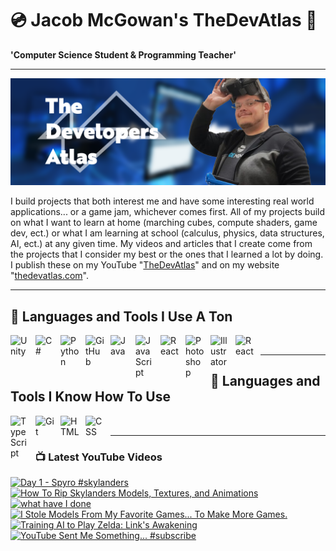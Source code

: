# 💿 Jacob McGowan's TheDevAtlas 💽

**'Computer Science Student & Programming Teacher'**

---

!["Banner"](/photos/banner.png)

I build projects that both interest me and have some interesting real world applications... or a game jam, whichever comes first. All of my projects build on what I want to learn at home (marching cubes, compute shaders, game dev, ect.) or what I am learning at school (calculus, physics, data structures, AI, ect.) at any given time. My videos and articles that I create come from the projects that I consider my best or the ones that I learned a lot by doing. I publish these on my YouTube "[TheDevAtlas](https://www.youtube.com/@thedevatlas)" and on my website "[thedevatlas.com](https://www.thedevatlas.com/)".

---

## 💾 Languages and Tools I Use A Ton

<img align="left" alt="Unity" width="30px" style="padding-right:10px;" src="https://cdn.jsdelivr.net/gh/devicons/devicon@latest/icons/unity/unity-original.svg" />
<img align="left" alt="C#" width="30px" style="padding-right:10px;" src="https://cdn.jsdelivr.net/gh/devicons/devicon@latest/icons/csharp/csharp-original.svg" />
<img align="left" alt="Python" width="30px" style="padding-right:10px;" src="https://cdn.jsdelivr.net/gh/devicons/devicon@latest/icons/python/python-original.svg" />
<img align="left" alt="GitHub" width="30px" style="padding-right:10px;" src="https://cdn.jsdelivr.net/gh/devicons/devicon/icons/github/github-original.svg" />
<img align="left" alt="Java" width="30px" style="padding-right:10px;" src="https://cdn.jsdelivr.net/gh/devicons/devicon/icons/java/java-original.svg"/>
<img align="left" alt="JavaScript" width="30px" style="padding-right:10px;" src="https://cdn.jsdelivr.net/gh/devicons/devicon/icons/javascript/javascript-plain.svg" />
<img align="left" alt="React" width="30px" style="padding-right:10px;" src="https://cdn.jsdelivr.net/gh/devicons/devicon/icons/react/react-original.svg" />
<img align="left" alt="Photoshop" width="30px" style="padding-right:10px;" src="https://cdn.jsdelivr.net/gh/devicons/devicon@latest/icons/photoshop/photoshop-original.svg" />
<img align="left" alt="Illustrator" width="30px" style="padding-right:10px;" src="https://cdn.jsdelivr.net/gh/devicons/devicon@latest/icons/illustrator/illustrator-plain.svg" />
<img align="left" alt="React" width="30px" style="padding-right:10px;" src="https://cdn.jsdelivr.net/gh/devicons/devicon@latest/icons/premierepro/premierepro-original.svg" />

<br />

---

## 🧠 Languages and Tools I Know How To Use

<img align="left" alt="TypeScript" width="30px" style="padding-right:10px;" src="https://cdn.jsdelivr.net/gh/devicons/devicon/icons/typescript/typescript-plain.svg" />
<img align="left" alt="Git" width="30px" style="padding-right:10px;" src="https://cdn.jsdelivr.net/gh/devicons/devicon/icons/git/git-original.svg" />
<img align="left" alt="HTML" width="30px" style="padding-right:10px;" src="https://cdn.jsdelivr.net/gh/devicons/devicon/icons/html5/html5-plain.svg" />
<img align="left" alt="CSS" width="30px" style="padding-right:10px;" src="https://cdn.jsdelivr.net/gh/devicons/devicon/icons/css3/css3-plain.svg" />

<br />

---

### 📺 Latest YouTube Videos

<!-- BEGIN YOUTUBE-CARDS -->
[![Day 1 - Spyro #skylanders](https://ytcards.demolab.com/?id=WvIf1spyXjk&title=Day+1+-+Spyro+%23skylanders&lang=en&timestamp=1724018071&background_color=%230d1117&title_color=%23ffffff&stats_color=%23dedede&max_title_lines=1&width=250&border_radius=5 "Day 1 - Spyro #skylanders")](https://www.youtube.com/watch?v=WvIf1spyXjk)
[![How To Rip Skylanders Models, Textures, and Animations](https://ytcards.demolab.com/?id=fKfDGUcqj2Y&title=How+To+Rip+Skylanders+Models%2C+Textures%2C+and+Animations&lang=en&timestamp=1723738857&background_color=%230d1117&title_color=%23ffffff&stats_color=%23dedede&max_title_lines=1&width=250&border_radius=5 "How To Rip Skylanders Models, Textures, and Animations")](https://www.youtube.com/watch?v=fKfDGUcqj2Y)
[![what have I done](https://ytcards.demolab.com/?id=kzd-hDIr4Mg&title=what+have+I+done&lang=en&timestamp=1723609227&background_color=%230d1117&title_color=%23ffffff&stats_color=%23dedede&max_title_lines=1&width=250&border_radius=5 "what have I done")](https://www.youtube.com/watch?v=kzd-hDIr4Mg)
[![I Stole Models From My Favorite Games... To Make More Games.](https://ytcards.demolab.com/?id=4R3RUPH0MdY&title=I+Stole+Models+From+My+Favorite+Games...+To+Make+More+Games.&lang=en&timestamp=1723298805&background_color=%230d1117&title_color=%23ffffff&stats_color=%23dedede&max_title_lines=1&width=250&border_radius=5 "I Stole Models From My Favorite Games... To Make More Games.")](https://www.youtube.com/watch?v=4R3RUPH0MdY)
[![Training AI to Play Zelda: Link's Awakening](https://ytcards.demolab.com/?id=ixjkWx_5hQI&title=Training+AI+to+Play+Zelda%3A+Link%27s+Awakening&lang=en&timestamp=1722623453&background_color=%230d1117&title_color=%23ffffff&stats_color=%23dedede&max_title_lines=1&width=250&border_radius=5 "Training AI to Play Zelda: Link's Awakening")](https://www.youtube.com/watch?v=ixjkWx_5hQI)
[![YouTube Sent Me Something... #subscribe](https://ytcards.demolab.com/?id=ZTaGqTFbmY8&title=YouTube+Sent+Me+Something...+%23subscribe&lang=en&timestamp=1722276508&background_color=%230d1117&title_color=%23ffffff&stats_color=%23dedede&max_title_lines=1&width=250&border_radius=5 "YouTube Sent Me Something... #subscribe")](https://www.youtube.com/watch?v=ZTaGqTFbmY8)
<!-- END YOUTUBE-CARDS -->
#
